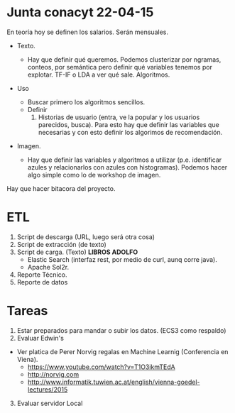 
Junta conacyt 22-04-15
===

En teoría hoy se definen los salarios. Serán mensuales.

- Texto. 
	- Hay que definir qué queremos. Podemos clusterizar por ngramas, conteos, por semántica pero definir qué variables tenemos por explotar. TF-IF o LDA a ver qué sale. Algoritmos.

- Uso 
	- Buscar primero los algoritmos sencillos.
	- Definir 
		1. Historias de usuario (entra, ve la popular y los usuarios parecidos, busca). Para esto hay que definir las variables que necesarias y con esto definir los algorimos de recomendación.

- Imagen.
	- Hay que definir las variables y algoritmos a utilizar (p.e. identificar azules y relacionarlos con azules con histogramas). 
	Podemos hacer algo simple como lo de workshop de imagen.

Hay que hacer bitacora del proyecto.

ETL
===
1. Script de descarga (URL, luego será otra cosa)
2. Script de extracción (de texto)
3. Script de carga. (Texto) **LIBROS ADOLFO**
	- Elastic Search (interfaz rest, por medio de curl, aunq corre java).
	- Apache Sol2r.
4. Reporte Técnico.
5. Reporte de datos

Tareas
====

1. Estar preparados para mandar o subir los datos. (ECS3 como respaldo)
2. Evaluar Edwin's
* Ver platica de Perer Norvig regalas en Machine Learnig (Conferencia en Viena).
	- https://www.youtube.com/watch?v=T1O3ikmTEdA
	- http://norvig.com
	- http://www.informatik.tuwien.ac.at/english/vienna-goedel-lectures/2015
3. Evaluar servidor Local


